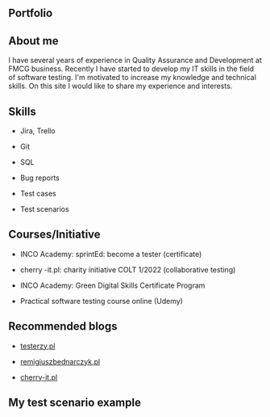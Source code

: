 ## Portfolio

## About me

I have several years of experience in Quality Assurance and Development at FMCG business.
Recently I have started to develop my IT skills in the field of software testing. I'm motivated to increase my knowledge and technical skills. On this site I would like to share my experience and interests.


## Skills

* Jira, Trello

* Git

* SQL

* Bug reports

* Test cases

* Test scenarios


## Courses/Initiative

* INCO Academy: sprintEd: become a tester (certificate) 

* cherry -it.pl: charity initiative COLT 1/2022 (collaborative testing)

* INCO Academy: Green Digital Skills Certificate Program 

* Practical software testing course online (Udemy)


## Recommended blogs

* [testerzy.pl](http://testerzy.pl)

* [remigiuszbednarczyk.pl](https://remigiuszbednarczyk.pl)

* [cherry-it.pl](http://cherry-it.pl)


## My test scenario example
